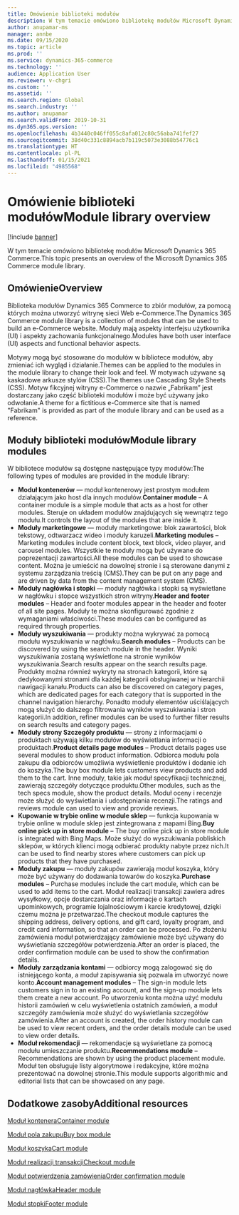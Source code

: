 ```yaml
---
title: Omówienie biblioteki modułów
description: W tym temacie omówiono bibliotekę modułów Microsoft Dynamics 365 Commerce.
author: anupamar-ms
manager: annbe
ms.date: 09/15/2020
ms.topic: article
ms.prod: ''
ms.service: dynamics-365-commerce
ms.technology: ''
audience: Application User
ms.reviewer: v-chgri
ms.custom: ''
ms.assetid: ''
ms.search.region: Global
ms.search.industry: ''
ms.author: anupamar
ms.search.validFrom: 2019-10-31
ms.dyn365.ops.version: ''
ms.openlocfilehash: 4b3440c046ff055c8afa012c80c56aba741fef27
ms.sourcegitcommit: 38d40c331c8894acb7b119c5073e3088b54776c1
ms.translationtype: HT
ms.contentlocale: pl-PL
ms.lasthandoff: 01/15/2021
ms.locfileid: "4985568"
---
```

# <a name="module-library-overview"></a><span data-ttu-id="2babd-103">Omówienie biblioteki modułów</span><span class="sxs-lookup"><span data-stu-id="2babd-103">Module library overview</span></span>

[!include [banner](includes/banner.md)]

<span data-ttu-id="2babd-104">W tym temacie omówiono bibliotekę modułów Microsoft Dynamics 365 Commerce.</span><span class="sxs-lookup"><span data-stu-id="2babd-104">This topic presents an overview of the Microsoft Dynamics 365 Commerce module library.</span></span>

## <a name="overview"></a><span data-ttu-id="2babd-105">Omówienie</span><span class="sxs-lookup"><span data-stu-id="2babd-105">Overview</span></span>

<span data-ttu-id="2babd-106">Biblioteka modułów Dynamics 365 Commerce to zbiór modułów, za pomocą których można utworzyć witrynę sieci Web e-Commerce.</span><span class="sxs-lookup"><span data-stu-id="2babd-106">The Dynamics 365 Commerce module library is a collection of modules that can be used to build an e-Commerce website.</span></span> <span data-ttu-id="2babd-107">Moduły mają aspekty interfejsu użytkownika (UI) i aspekty zachowania funkcjonalnego.</span><span class="sxs-lookup"><span data-stu-id="2babd-107">Modules have both user interface (UI) aspects and functional behavior aspects.</span></span>

<span data-ttu-id="2babd-108">Motywy mogą być stosowane do modułów w bibliotece modułów, aby zmieniać ich wygląd i działanie.</span><span class="sxs-lookup"><span data-stu-id="2babd-108">Themes can be applied to the modules in the module library to change their look and feel.</span></span> <span data-ttu-id="2babd-109">W motywach używane są kaskadowe arkusze stylów (CSS).</span><span class="sxs-lookup"><span data-stu-id="2babd-109">The themes use Cascading Style Sheets (CSS).</span></span> <span data-ttu-id="2babd-110">Motyw fikcyjnej witryny e-Commerce o nazwie „Fabrikam” jest dostarczany jako część biblioteki modułów i może być używany jako odwołanie.</span><span class="sxs-lookup"><span data-stu-id="2babd-110">A theme for a fictitious e-Commerce site that is named "Fabrikam" is provided as part of the module library and can be used as a reference.</span></span>

## <a name="module-library-modules"></a><span data-ttu-id="2babd-111">Moduły biblioteki modułów</span><span class="sxs-lookup"><span data-stu-id="2babd-111">Module library modules</span></span>

<span data-ttu-id="2babd-112">W bibliotece modułów są dostępne następujące typy modułów:</span><span class="sxs-lookup"><span data-stu-id="2babd-112">The following types of modules are provided in the module library:</span></span>

- <span data-ttu-id="2babd-113">**Moduł kontenerów** — moduł kontenerowy jest prostym modułem działającym jako host dla innych modułów.</span><span class="sxs-lookup"><span data-stu-id="2babd-113">**Container module** – A container module is a simple module that acts as a host for other modules.</span></span> <span data-ttu-id="2babd-114">Steruje on układem modułów znajdujących się wewnątrz tego modułu.</span><span class="sxs-lookup"><span data-stu-id="2babd-114">It controls the layout of the modules that are inside it.</span></span>
- <span data-ttu-id="2babd-115">**Moduły marketingowe** — moduły marketingowe: blok zawartości, blok tekstowy, odtwarzacz wideo i moduły karuzeli.</span><span class="sxs-lookup"><span data-stu-id="2babd-115">**Marketing modules** – Marketing modules include content block, text block, video player, and carousel modules.</span></span> <span data-ttu-id="2babd-116">Wszystkie te moduły mogą być używane do poprezentacji zawartości.</span><span class="sxs-lookup"><span data-stu-id="2babd-116">All these modules can be used to showcase content.</span></span> <span data-ttu-id="2babd-117">Można je umieścić na dowolnej stronie i są sterowane danymi z systemu zarządzania treścią (CMS).</span><span class="sxs-lookup"><span data-stu-id="2babd-117">They can be put on any page and are driven by data from the content management system (CMS).</span></span>
- <span data-ttu-id="2babd-118">**Moduły nagłówka i stopki** — moduły nagłówka i stopki są wyświetlane w nagłówku i stopce wszystkich stron witryny.</span><span class="sxs-lookup"><span data-stu-id="2babd-118">**Header and footer modules** – Header and footer modules appear in the header and footer of all site pages.</span></span> <span data-ttu-id="2babd-119">Moduły te można skonfigurować zgodnie z wymaganiami właściwości.</span><span class="sxs-lookup"><span data-stu-id="2babd-119">These modules can be configured as required through properties.</span></span>
- <span data-ttu-id="2babd-120">**Moduły wyszukiwania** — produkty można wykrywać za pomocą modułu wyszukiwania w nagłówku.</span><span class="sxs-lookup"><span data-stu-id="2babd-120">**Search modules** – Products can be discovered by using the search module in the header.</span></span> <span data-ttu-id="2babd-121">Wyniki wyszukiwania zostaną wyświetlone na stronie wyników wyszukiwania.</span><span class="sxs-lookup"><span data-stu-id="2babd-121">Search results appear on the search results page.</span></span> <span data-ttu-id="2babd-122">Produkty można również wykryty na stronach kategorii, które są dedykowanymi stronami dla każdej kategorii obsługiwanej w hierarchii nawigacji kanału.</span><span class="sxs-lookup"><span data-stu-id="2babd-122">Products can also be discovered on category pages, which are dedicated pages for each category that is supported in the channel navigation hierarchy.</span></span> <span data-ttu-id="2babd-123">Ponadto moduły elementów uściślających mogą służyć do dalszego filtrowania wyników wyszukiwania i stron kategorii.</span><span class="sxs-lookup"><span data-stu-id="2babd-123">In addition, refiner modules can be used to further filter results on search results and category pages.</span></span>
- <span data-ttu-id="2babd-124">**Moduły strony Szczegóły produktu** — strony z informacjami o produktach używają kilku modułów do wyświetlania informacji o produktach.</span><span class="sxs-lookup"><span data-stu-id="2babd-124">**Product details page modules** – Product details pages use several modules to show product information.</span></span> <span data-ttu-id="2babd-125">Odbiorca modułu pola zakupu dla odbiorców umożliwia wyświetlenie produktów i dodanie ich do koszyka.</span><span class="sxs-lookup"><span data-stu-id="2babd-125">The buy box module lets customers view products and add them to the cart.</span></span> <span data-ttu-id="2babd-126">Inne moduły, takie jak moduł specyfikacji technicznej, zawierają szczegóły dotyczące produktu.</span><span class="sxs-lookup"><span data-stu-id="2babd-126">Other modules, such as the tech specs module, show the product details.</span></span> <span data-ttu-id="2babd-127">Moduł oceny i recenzje może służyć do wyświetlania i udostępniania recenzji.</span><span class="sxs-lookup"><span data-stu-id="2babd-127">The ratings and reviews module can used to view and provide reviews.</span></span>
- <span data-ttu-id="2babd-128">**Kupowanie w trybie online w module sklep** — funkcja kupowania w trybie online w module sklep jest zintegrowana z mapami Bing.</span><span class="sxs-lookup"><span data-stu-id="2babd-128">**Buy online pick up in store module** – The buy online pick up in store module is integrated with Bing Maps.</span></span> <span data-ttu-id="2babd-129">Może służyć do wyszukiwania pobliskich sklepów, w których klienci mogą odbierać produkty nabyte przez nich.</span><span class="sxs-lookup"><span data-stu-id="2babd-129">It can be used to find nearby stores where customers can pick up products that they have purchased.</span></span>
- <span data-ttu-id="2babd-130">**Moduły zakupu** — moduły zakupów zawierają moduł koszyka, który może być używany do dodawania towarów do koszyka.</span><span class="sxs-lookup"><span data-stu-id="2babd-130">**Purchase modules** – Purchase modules include the cart module, which can be used to add items to the cart.</span></span> <span data-ttu-id="2babd-131">Moduł realizacji transakcji zawiera adres wysyłkowy, opcje dostarczania oraz informacje o kartach upominkowych, programie lojalnościowym i karcie kredytowej, dzięki czemu można je przetwarzać.</span><span class="sxs-lookup"><span data-stu-id="2babd-131">The checkout module captures the shipping address, delivery options, and gift card, loyalty program, and credit card information, so that an order can be processed.</span></span> <span data-ttu-id="2babd-132">Po złożeniu zamówienia moduł potwierdzający zamówienie może być używany do wyświetlania szczegółów potwierdzenia.</span><span class="sxs-lookup"><span data-stu-id="2babd-132">After an order is placed, the order confirmation module can be used to show the confirmation details.</span></span>
- <span data-ttu-id="2babd-133">**Moduły zarządzania kontami** — odbiorcy mogą zalogować się do istniejącego konta, a moduł zapisywania się pozwala im utworzyć nowe konto.</span><span class="sxs-lookup"><span data-stu-id="2babd-133">**Account management modules** – The sign-in module lets customers sign in to an existing account, and the sign-up module lets them create a new account.</span></span> <span data-ttu-id="2babd-134">Po utworzeniu konta można użyć modułu historii zamówień w celu wyświetlenia ostatnich zamówień, a moduł szczegóły zamówienia może służyć do wyświetlania szczegółów zamówienia.</span><span class="sxs-lookup"><span data-stu-id="2babd-134">After an account is created, the order history module can be used to view recent orders, and the order details module can be used to view order details.</span></span>
- <span data-ttu-id="2babd-135">**Moduł rekomendacji** — rekomendacje są wyświetlane za pomocą modułu umieszczanie produktu.</span><span class="sxs-lookup"><span data-stu-id="2babd-135">**Recommendations module** – Recommendations are shown by using the product placement module.</span></span> <span data-ttu-id="2babd-136">Moduł ten obsługuje listy algorytmowe i redakcyjne, które można prezentować na dowolnej stronie.</span><span class="sxs-lookup"><span data-stu-id="2babd-136">This module supports algorithmic and editorial lists that can be showcased on any page.</span></span>

## <a name="additional-resources"></a><span data-ttu-id="2babd-137">Dodatkowe zasoby</span><span class="sxs-lookup"><span data-stu-id="2babd-137">Additional resources</span></span>

[<span data-ttu-id="2babd-138">Moduł kontenera</span><span class="sxs-lookup"><span data-stu-id="2babd-138">Container module</span></span>](add-container-module.md)

[<span data-ttu-id="2babd-139">Moduł pola zakupu</span><span class="sxs-lookup"><span data-stu-id="2babd-139">Buy box module</span></span>](add-buy-box.md)

[<span data-ttu-id="2babd-140">Moduł koszyka</span><span class="sxs-lookup"><span data-stu-id="2babd-140">Cart module</span></span>](add-cart-module.md)

[<span data-ttu-id="2babd-141">Moduł realizacji transakcji</span><span class="sxs-lookup"><span data-stu-id="2babd-141">Checkout module</span></span>](add-checkout-module.md)

[<span data-ttu-id="2babd-142">Moduł potwierdzenia zamówienia</span><span class="sxs-lookup"><span data-stu-id="2babd-142">Order confirmation module</span></span>](order-confirmation-module.md)

[<span data-ttu-id="2babd-143">Moduł nagłówka</span><span class="sxs-lookup"><span data-stu-id="2babd-143">Header module</span></span>](author-header-module.md)

[<span data-ttu-id="2babd-144">Moduł stopki</span><span class="sxs-lookup"><span data-stu-id="2babd-144">Footer module</span></span>](author-footer-module.md)
